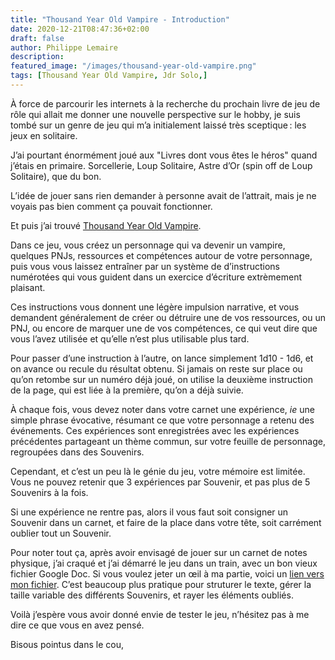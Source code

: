 ```yaml
---
title: "Thousand Year Old Vampire - Introduction"
date: 2020-12-21T08:47:36+02:00
draft: false
author: Philippe Lemaire
description:
featured_image: "/images/thousand-year-old-vampire.png"
tags: [Thousand Year Old Vampire, Jdr Solo,]
---
```


À force de parcourir les internets à la recherche du prochain livre de jeu de rôle qui allait me donner une nouvelle perspective sur le hobby, je suis tombé sur un genre de jeu qui m’a initialement laissé très sceptique : les jeux en solitaire.

J’ai pourtant énormément joué aux "Livres dont vous êtes le héros" quand j’étais en primaire. Sorcellerie, Loup Solitaire, Astre d’Or (spin off de Loup Solitaire), que du bon.

L’idée de jouer sans rien demander à personne avait de l’attrait, mais je ne voyais pas bien comment ça pouvait fonctionner.

Et puis j’ai trouvé [Thousand Year Old Vampire](https://timhutchings.itch.io/tyov).

Dans ce jeu, vous créez un personnage qui va devenir un vampire, quelques PNJs, ressources et compétences autour de votre personnage, puis vous vous laissez entraîner par un système de d’instructions numérotées qui vous guident dans un exercice d’écriture extrèmement plaisant.

Ces instructions vous donnent une légère impulsion narrative, et vous demandent généralement de créer ou détruire une de vos ressources, ou un PNJ, ou encore de marquer une de vos compétences, ce qui veut dire que vous l’avez utilisée et qu’elle n’est plus utilisable plus tard.

Pour passer d’une instruction à l’autre, on lance simplement 1d10 - 1d6, et on avance ou recule du résultat obtenu. Si jamais on reste sur place ou qu’on retombe sur un numéro déjà joué, on utilise la deuxième instruction de la page, qui est liée à la première, qu’on a déjà suivie.

À chaque fois, vous devez noter dans votre carnet une expérience, *ie* une simple phrase évocative, résumant ce que votre personnage a retenu des événements. Ces expériences sont enregistrées avec les expériences précédentes partageant un thème commun, sur votre feuille de personnage, regroupées dans des Souvenirs.

Cependant, et c’est un peu là le génie du jeu, votre mémoire est limitée. Vous ne pouvez retenir que 3 expériences par Souvenir, et pas plus de 5 Souvenirs à la fois. 

Si une expérience ne rentre pas, alors il vous faut soit consigner un Souvenir dans un carnet, et faire de la place dans votre tête, soit carrément oublier tout un Souvenir.

Pour noter tout ça, après avoir envisagé de jouer sur un carnet de notes physique, j’ai craqué et j’ai démarré le jeu dans un train, avec un bon vieux fichier Google Doc. Si vous voulez jeter un œil à ma partie, voici un [lien vers mon fichier](https://docs.google.com/document/d/1QPx8ohaZejfzi_Q84s0SgYq7hnCWncgTRtmPmxFe3Ro/edit?usp=sharing). C’est beaucoup plus pratique pour struturer le texte, gérer la taille variable des différents Souvenirs, et rayer les éléments oubliés.

Voilà j’espère vous avoir donné envie de tester le jeu, n’hésitez pas à me dire ce que vous en avez pensé.

Bisous pointus dans le cou,



